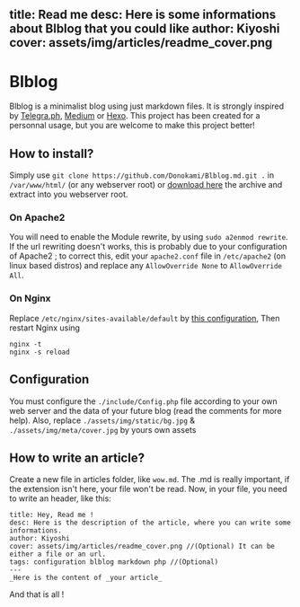 title: Read me
desc: Here is some informations about Blblog that you could like
author: Kiyoshi
cover: assets/img/articles/readme_cover.png
---
# Blblog
Blblog is a minimalist blog using just markdown files. It is strongly inspired by [Telegra.ph](https://telegra.ph), [Medium](https://medium.com) or [Hexo](https://hexo.io).
This project has been created for a personnal usage, but you are welcome to make this project better!
## How to install?
Simply use
`git clone https://github.com/Donokami/Blblog.md.git .` in `/var/www/html/` (or any webserver root) or [download here](https://github.com/Donokami/Blblog.md/archive/master.zip) the archive and extract into you webserver root.
### On Apache2
You will need to enable the Module rewrite, by using `sudo a2enmod rewrite`.
If the url rewriting doesn't works, this is probably due to your configuration of Apache2 ; to correct this, edit your `apache2.conf` file in `/etc/apache2` (on linux based distros) and replace any `AllowOverride None` to `AllowOverride All`.
### On Nginx
Replace `/etc/nginx/sites-available/default` by [this configuration](https://gist.github.com/Donokami/363712db9023cbeb72d61312ca07db56),
Then restart Nginx using
```
nginx -t
nginx -s reload
```
## Configuration
You must configure the `./include/Config.php` file according to your own web server and the data of your future blog (read the comments for more help).
Also, replace `./assets/img/static/bg.jpg` & `./assets/img/meta/cover.jpg` by yours own assets

## How to write an article?
Create a new file in articles folder, like `wow.md`. The .md is really important, if the extension isn't here, your file won't be read.
Now, in your file, you need to write an header, like this:
```
title: Hey, Read me !
desc: Here is the description of the article, where you can write some informations.
author: Kiyoshi
cover: assets/img/articles/readme_cover.png //(Optional) It can be either a file or an url.
tags: configuration blblog markdown php //(Optional)
---
_Here is the content of _your article_
```
And that is all !
